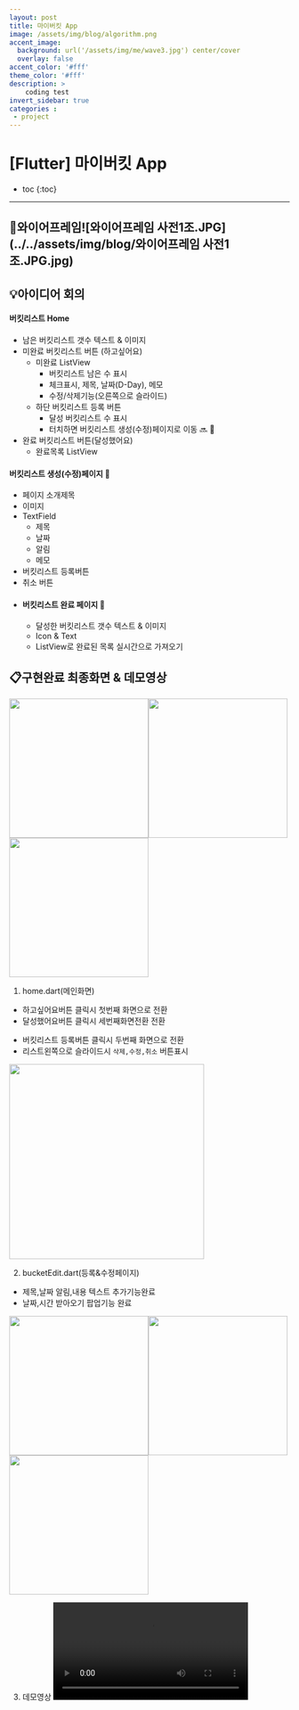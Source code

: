 ```yaml
---
layout: post
title: 마이버킷 App
image: /assets/img/blog/algorithm.png
accent_image: 
  background: url('/assets/img/me/wave3.jpg') center/cover
  overlay: false
accent_color: '#fff'
theme_color: '#fff'
description: >
    coding test
invert_sidebar: true
categories :
 - project
---
```


# [Flutter] 마이버킷 App



* toc
{:toc}

---



## 📱**와이어프레임**![와이어프레임 사전1조.JPG](../../assets/img/blog/와이어프레임 사전1조.JPG.jpg)



## 💡**아이디어 회의**

#### **버킷리스트 Home**

* 남은 버킷리스트 갯수 텍스트 & 이미지
* 미완료 버킷리스트 버튼 (하고싶어요)
  * 미완료 ListView
    * 버킷리스트 남은 수 표시
    * 체크표시, 제목, 날짜(D-Day), 메모
    * 수정/삭제기능(오른쪽으로 슬라이드) 
  * 하단 버킷리스트 등록 버튼
    * 달성 버킷리스트 수 표시
    * 터치하면 버킷리스트 생성(수정)페이지로 이동 🔜 📝
* 완료 버킷리스트 버튼(달성했어요)
  - 완료목록 ListView



#### **버킷리스트 생성(수정)페이지** 📅

- 페이지 소개제목
- 이미지
- TextField
  - 제목
  - 날짜
  - 알림
  - 메모
- 버킷리스트 등록버튼
- 취소 버튼



* #### 버킷리스트 완료 페이지 🎉

  - 달성한 버킷리스트 갯수 텍스트 & 이미지
  - Icon & Text
  - ListView로 완료된 목록 실시간으로 가져오기



## 📋구현완료 최종화면 & 데모영상

<img src="../../assets/img/blog/mybuckit1.png" width="250" height="auto"><img src="../../assets/img/blog/mybuckit3.png" width="250" height="auto"><img src="../../assets/img/blog/mybuckit4.png" width="250" height="auto">

1.  home.dart(메인화면)

- 하고싶어요버튼 클릭시 첫번째 화면으로 전환
- 달성했어요버튼 클릭시 세번째화면전환 전환

* 버킷리스트 등록버튼 클릭시 두번째 화면으로 전환
* 리스트왼쪽으로 슬라이드시 `삭제,수정,취소`  버튼표시

<img src="../../assets/img/blog/mybuckit7-8733023.png" width="350" height="auto">



2. bucketEdit.dart(등록&수정페이지)

* 제목,날짜 알림,내용 텍스트 추가기능완료
* 날짜,시간 받아오기 팝업기능 완료

<img src="../../assets/img/blog/mybuckit2-8732962.png" width="250" height="auto"><img src="../../assets/img/blog/mybuckit5.png" width="250" height="auto"><img src="../../assets/img/blog/mybuckit6.png" width="250" height="auto">


3. 데모영상
<video src="../../../../../Desktop/마이버킷_데모영상.mov" width="350" height="auto"></video>

